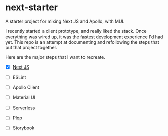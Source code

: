 # next-starter

A starter project for mixing Next JS and Apollo, with MUI.

I recently started a client prototype, and really liked the stack. Once everything was wired up, it was the fastest development experience I'd had yet. This repo is an attempt at documenting and refollowing the steps that put that project together.

Here are the major steps that I want to recreate. 

* [x] [Next JS](./docs/1_next.md)
* [ ] ESLint
* [ ] Apollo Client
* [ ] Material UI
* [ ] Serverless
* [ ] Plop
* [ ] Storybook








